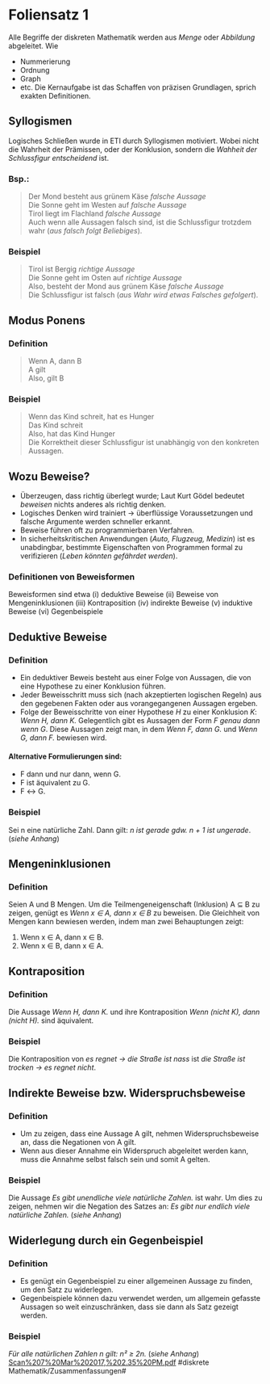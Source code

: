 # Foliensatz 1
Alle Begriffe der diskreten Mathematik werden aus _Menge_ oder _Abbildung_ abgeleitet. Wie 
* Nummerierung
* Ordnung
* Graph
* etc.
Die Kernaufgabe ist das Schaffen von präzisen Grundlagen, sprich exakten Definitionen. 
## Syllogismen
Logisches Schließen wurde in ETI durch Syllogismen motiviert. Wobei nicht die Wahrheit der Prämissen, oder der Konklusion, sondern die _Wahheit der Schlussfigur entscheidend_ ist. 
### Bsp.:
> Der Mond besteht aus grünem Käse			_falsche Aussage_  
> Die Sonne geht im Westen auf				_falsche Aussage_  
> Tirol liegt im Flachland						_falsche Aussage_  
Auch wenn alle Aussagen falsch sind, ist die Schlussfigur trotzdem wahr (_aus falsch folgt Beliebiges_). 
### Beispiel
> Tirol ist Bergig								_richtige Aussage_  
> Die Sonne geht im Osten auf				_richtige Aussage_  
> Also, besteht der Mond aus grünem Käse		_falsche Aussage_  
Die Schlussfigur ist falsch (_aus Wahr wird etwas Falsches gefolgert_).
## Modus Ponens
### Definition
> Wenn A, dann B		  
> A gilt  
> Also, gilt B  
### Beispiel
> Wenn das Kind schreit, hat es Hunger		  
> Das Kind schreit  
> Also, hat das Kind Hunger  
Die Korrektheit dieser Schlussfigur ist unabhängig von den konkreten Aussagen.
## Wozu Beweise?
* Überzeugen, dass richtig überlegt wurde; Laut Kurt Gödel bedeutet _beweisen_ nichts anderes als richtig denken.
* Logisches Denken wird trainiert -> überflüssige Voraussetzungen und falsche Argumente werden schneller erkannt.
* Beweise führen oft zu programmierbaren Verfahren.
* In sicherheitskritischen Anwendungen (_Auto, Flugzeug, Medizin_) ist es unabdingbar, bestimmte Eigenschaften von Programmen formal zu verifizieren (_Leben könnten gefährdet werden_).
### Definitionen von Beweisformen
Beweisformen sind etwa (i) deduktive Beweise (ii) Beweise von Mengeninklusionen (iii) Kontraposition (iv) indirekte Beweise (v) induktive Beweise (vi) Gegenbeispiele
## Deduktive Beweise
### Definition
* Ein deduktiver Beweis besteht aus einer Folge von Aussagen, die von eine Hypothese zu einer Konklusion führen.
* Jeder Beweisschritt muss sich (nach akzeptierten logischen Regeln) aus den gegebenen Fakten oder aus vorangegangenen Aussagen ergeben.
* Folge der Beweisschritte von einer Hypothese _H_ zu einer Konklusion _K_: _Wenn H, dann K._
Gelegentlich gibt es Aussagen der Form _F genau dann wenn G_. Diese Aussagen zeigt man, in dem _Wenn F, dann G._ und _Wenn G, dann F._ bewiesen wird. 
#### Alternative Formulierungen sind:
* F dann und nur dann, wenn G.
* F ist äquivalent zu G.
* F ↔ G.
### Beispiel
Sei n eine natürliche Zahl. Dann gilt: _n ist gerade gdw. n + 1 ist ungerade_. (_siehe Anhang_)
## Mengeninklusionen
### Definition
Seien A und B Mengen. Um die Teilmengeneigenschaft (Inklusion) A ⊆ B zu zeigen, genügt es _Wenn x ∈ A, dann x ∈ B_ zu beweisen.
Die Gleichheit von Mengen kann bewiesen werden, indem man zwei Behauptungen zeigt:
1. Wenn x ∈ A, dann x ∈ B.
2. Wenn x ∈ B, dann x ∈ A.
## Kontraposition
### Definition
Die Aussage _Wenn H, dann K._ und ihre Kontraposition _Wenn (nicht K), dann (nicht H)._ sind äquivalent.
### Beispiel
Die Kontraposition von _es regnet -> die Straße ist nass_ ist _die Straße ist trocken -> es regnet nicht_.
## Indirekte Beweise bzw. Widerspruchsbeweise
### Definition
* Um zu zeigen, dass eine Aussage A gilt, nehmen Widerspruchsbeweise an, dass die Negationen von A gilt. 
* Wenn aus dieser Annahme ein Widerspruch abgeleitet werden kann, muss die Annahme selbst falsch sein und somit A gelten.
### Beispiel
Die Aussage _Es gibt unendliche viele natürliche Zahlen._ ist wahr. Um dies zu zeigen, nehmen wir die Negation des Satzes an: _Es gibt nur endlich viele natürliche Zahlen._ (_siehe Anhang_)
## Widerlegung durch ein Gegenbeispiel
### Definition
* Es genügt ein Gegenbeispiel zu einer allgemeinen Aussage zu finden, um den Satz zu widerlegen.
* Gegenbeispiele können dazu verwendet werden, um allgemein gefasste Aussagen so weit einzuschränken, dass sie dann als Satz gezeigt werden.
### Beispiel
_Für alle natürlichen Zahlen n gilt: n² ≥ 2n._ (_siehe Anhang_)
<a href='Foliensatz%201/Scan%207%20Mar%202017,%202.35%20PM.pdf'>Scan%207%20Mar%202017,%202.35%20PM.pdf</a>
#diskrete Mathematik/Zusammenfassungen#